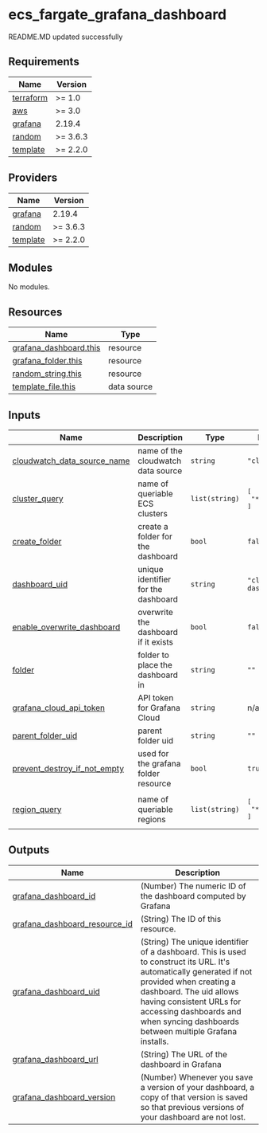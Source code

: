 # ecs_fargate_grafana_dashboard

<!-- BEGINNING OF PRE-COMMIT-TERRAFORM DOCS HOOK -->
README.MD updated successfully
<!-- END OF PRE-COMMIT-TERRAFORM DOCS HOOK -->

<!-- BEGIN_TF_DOCS -->
## Requirements

| Name | Version |
|------|---------|
| <a name="requirement_terraform"></a> [terraform](#requirement\_terraform) | >= 1.0 |
| <a name="requirement_aws"></a> [aws](#requirement\_aws) | >= 3.0 |
| <a name="requirement_grafana"></a> [grafana](#requirement\_grafana) | 2.19.4 |
| <a name="requirement_random"></a> [random](#requirement\_random) | >= 3.6.3 |
| <a name="requirement_template"></a> [template](#requirement\_template) | >= 2.2.0 |

## Providers

| Name | Version |
|------|---------|
| <a name="provider_grafana"></a> [grafana](#provider\_grafana) | 2.19.4 |
| <a name="provider_random"></a> [random](#provider\_random) | >= 3.6.3 |
| <a name="provider_template"></a> [template](#provider\_template) | >= 2.2.0 |

## Modules

No modules.

## Resources

| Name | Type |
|------|------|
| [grafana_dashboard.this](https://registry.terraform.io/providers/grafana/grafana/2.19.4/docs/resources/dashboard) | resource |
| [grafana_folder.this](https://registry.terraform.io/providers/grafana/grafana/2.19.4/docs/resources/folder) | resource |
| [random_string.this](https://registry.terraform.io/providers/hashicorp/random/latest/docs/resources/string) | resource |
| [template_file.this](https://registry.terraform.io/providers/hashicorp/template/latest/docs/data-sources/file) | data source |

## Inputs

| Name | Description | Type | Default | Required |
|------|-------------|------|---------|:--------:|
| <a name="input_cloudwatch_data_source_name"></a> [cloudwatch\_data\_source\_name](#input\_cloudwatch\_data\_source\_name) | name of the cloudwatch data source | `string` | `"cloudwatch"` | no |
| <a name="input_cluster_query"></a> [cluster\_query](#input\_cluster\_query) | name of queriable ECS clusters | `list(string)` | <pre>[<br>  "*"<br>]</pre> | no |
| <a name="input_create_folder"></a> [create\_folder](#input\_create\_folder) | create a folder for the dashboard | `bool` | `false` | no |
| <a name="input_dashboard_uid"></a> [dashboard\_uid](#input\_dashboard\_uid) | unique identifier for the dashboard | `string` | `"cloudwatch-dashboard"` | no |
| <a name="input_enable_overwrite_dashboard"></a> [enable\_overwrite\_dashboard](#input\_enable\_overwrite\_dashboard) | overwrite the dashboard if it exists | `bool` | `false` | no |
| <a name="input_folder"></a> [folder](#input\_folder) | folder to place the dashboard in | `string` | `""` | no |
| <a name="input_grafana_cloud_api_token"></a> [grafana\_cloud\_api\_token](#input\_grafana\_cloud\_api\_token) | API token for Grafana Cloud | `string` | n/a | yes |
| <a name="input_parent_folder_uid"></a> [parent\_folder\_uid](#input\_parent\_folder\_uid) | parent folder uid | `string` | `""` | no |
| <a name="input_prevent_destroy_if_not_empty"></a> [prevent\_destroy\_if\_not\_empty](#input\_prevent\_destroy\_if\_not\_empty) | used for the grafana folder resource | `bool` | `true` | no |
| <a name="input_region_query"></a> [region\_query](#input\_region\_query) | name of queriable regions | `list(string)` | <pre>[<br>  "*"<br>]</pre> | no |

## Outputs

| Name | Description |
|------|-------------|
| <a name="output_grafana_dashboard_id"></a> [grafana\_dashboard\_id](#output\_grafana\_dashboard\_id) | (Number) The numeric ID of the dashboard computed by Grafana |
| <a name="output_grafana_dashboard_resource_id"></a> [grafana\_dashboard\_resource\_id](#output\_grafana\_dashboard\_resource\_id) | (String) The ID of this resource. |
| <a name="output_grafana_dashboard_uid"></a> [grafana\_dashboard\_uid](#output\_grafana\_dashboard\_uid) | (String) The unique identifier of a dashboard. This is used to construct its URL. It's automatically generated if not provided when creating a dashboard. The uid allows having consistent URLs for accessing dashboards and when syncing dashboards between multiple Grafana installs. |
| <a name="output_grafana_dashboard_url"></a> [grafana\_dashboard\_url](#output\_grafana\_dashboard\_url) | (String) The URL of the dashboard in Grafana |
| <a name="output_grafana_dashboard_version"></a> [grafana\_dashboard\_version](#output\_grafana\_dashboard\_version) | (Number) Whenever you save a version of your dashboard, a copy of that version is saved so that previous versions of your dashboard are not lost. |
<!-- END_TF_DOCS -->
